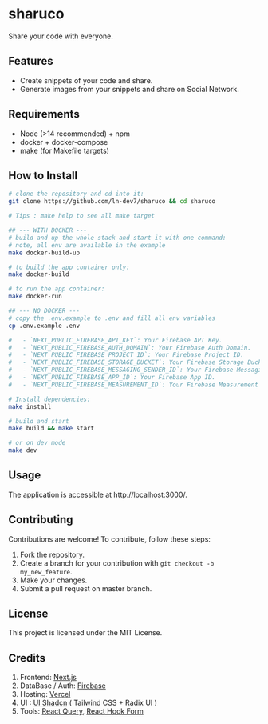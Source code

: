 # sharuco

Share your code with everyone.

## Features

- Create snippets of your code and share.
- Generate images from your snippets and share on Social Network.

## Requirements

- Node (>14 recommended) + npm
- docker + docker-compose
- make (for Makefile targets)

## How to Install

```bash
# clone the repository and cd into it:
git clone https://github.com/ln-dev7/sharuco && cd sharuco

# Tips : make help to see all make target

## --- WITH DOCKER ---
# build and up the whole stack and start it with one command:
# note, all env are available in the example
make docker-build-up

# to build the app container only:
make docker-build

# to run the app container:
make docker-run

## --- NO DOCKER ---
# copy the .env.example to .env and fill all env variables
cp .env.example .env

#   - `NEXT_PUBLIC_FIREBASE_API_KEY`: Your Firebase API Key.
#   - `NEXT_PUBLIC_FIREBASE_AUTH_DOMAIN`: Your Firebase Auth Domain.
#   - `NEXT_PUBLIC_FIREBASE_PROJECT_ID`: Your Firebase Project ID.
#   - `NEXT_PUBLIC_FIREBASE_STORAGE_BUCKET`: Your Firebase Storage Bucket.
#   - `NEXT_PUBLIC_FIREBASE_MESSAGING_SENDER_ID`: Your Firebase Messaging Sender ID.
#   - `NEXT_PUBLIC_FIREBASE_APP_ID`: Your Firebase App ID.
#   - `NEXT_PUBLIC_FIREBASE_MEASUREMENT_ID`: Your Firebase Measurement ID.

# Install dependencies:
make install

# build and start
make build && make start

# or on dev mode
make dev
```

## Usage

The application is accessible at http://localhost:3000/.

## Contributing

Contributions are welcome! To contribute, follow these steps:

1. Fork the repository.
2. Create a branch for your contribution with `git checkout -b my_new_feature`.
3. Make your changes.
4. Submit a pull request on master branch.

## License

This project is licensed under the MIT License.

## Credits

1. Frontend: [Next.js](https://nextjs.org/)
2. DataBase / Auth: [Firebase](https://firebase.google.com/)
3. Hosting: [Vercel](https://vercel.com/)
4. UI : [UI Shadcn](https://ui.shadcn.com/) ( Tailwind CSS + Radix UI )
5. Tools: [React Query](https://tanstack.com/query/v3/), [React Hook Form](https://react-hook-form.com/)
